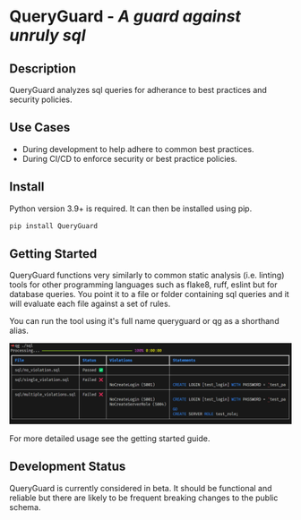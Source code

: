 # QueryGuard - *A guard against unruly sql*

## Description

QueryGuard analyzes sql queries for adherance to best practices and security policies.

## Use Cases

- During development to help adhere to common best practices.
- During CI/CD to enforce security or best practice policies.

## Install

Python version 3.9+ is required. It can then be installed using pip.

```bash
pip install QueryGuard
```

## Getting Started

QueryGuard functions very similarly to common static analysis (i.e. linting) tools
 for other programming languages such as flake8, ruff, eslint but for database queries.
 You point it to a file or folder containing sql queries and it will evaluate
 each file against a set of rules.

You can run the tool using it's full name queryguard or qg as a shorthand alias.

![Simple Violation](images/simple_violation.png)

For more detailed usage see the getting started guide.

## Development Status

QueryGuard is currently considered in beta. It should be functional and
reliable but there are likely to be frequent breaking changes to the public schema.
